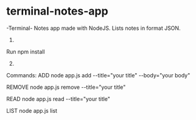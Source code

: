 # terminal-notes-app
-Terminal- Notes app made with NodeJS. 
Lists notes in format JSON.

1) 
Run npm install

2) 
Commands:
ADD
node app.js add --title="your title" --body="your body"

REMOVE
node app.js remove --title="your title" 

READ
node app.js read --title="your title"

LIST
node app.js list
